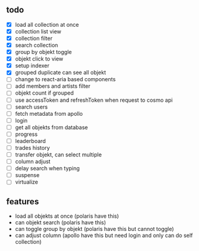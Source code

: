 ## todo

- [x] load all collection at once
- [x] collection list view
- [x] collection filter
- [x] search collection
- [x] group by objekt toggle
- [x] objekt click to view
- [x] setup indexer
- [x] grouped duplicate can see all objekt
- [ ] change to react-aria based components
- [ ] add members and artists filter
- [ ] objekt count if grouped
- [ ] use accessToken and refreshToken when request to cosmo api
- [ ] search users
- [ ] fetch metadata from apollo
- [ ] login
- [ ] get all objekts from database
- [ ] progress
- [ ] leaderboard
- [ ] trades history
- [ ] transfer objekt, can select multiple
- [ ] column adjust
- [ ] delay search when typing
- [ ] suspense
- [ ] virtualize

## features

- load all objekts at once (polaris have this)
- can objekt search (polaris have this)
- can toggle group by objekt (polaris have this but cannot toggle)
- can adjust column (apollo have this but need login and only can do self collection)
